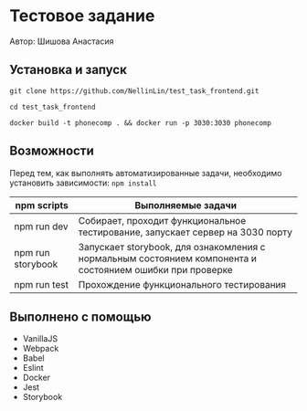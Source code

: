 # Тестовое задание
Автор: Шишова Анастасия

## Установка и запуск
```
git clone https://github.com/NellinLin/test_task_frontend.git

cd test_task_frontend

docker build -t phonecomp . && docker run -p 3030:3030 phonecomp
```
## Возможности
Перед тем, как выполнять автоматизированные задачи, необходимо установить зависимости: `npm install`

npm scripts       | Выполняемые задачи
------------------|----------------------
npm run dev       | Собирает, проходит функциональное тестирование, запускает сервер на 3030 порту
npm run storybook | Запускает storybook, для ознакомления с нормальным состоянием компонента и состоянием ошибки при проверке
npm run test      | Прохождение функционального тестирования


## Выполнено с помощью
* VanillaJS
* Webpack
* Babel
* Eslint
* Docker
* Jest
* Storybook
